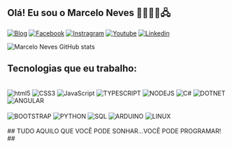 

## Olá! Eu sou o Marcelo Neves 👊🏻👨‍💻🖧

[![Blog](https://img.shields.io/badge/Wordpress-21759B?style=for-the-badge&logo=wordpress&logoColor=white)](https://www.codandobrail.com.br)
[![Facebook](https://img.shields.io/badge/Facebook-1877F2?style=for-the-badge&logo=facebook&logoColor=white)](https://www.facebook.com/codandobrasil)
[![Instragram](https://img.shields.io/badge/Instagram-E4405F?style=for-the-badge&logo=instagram&logoColor=white)](https://www.facebook.com/codandobrasilhttps://www.instagram.com/codandobrasil/)
[![Youtube](https://img.shields.io/badge/YouTube-FF0000?style=for-the-badge&logo=youtube&logoColor=white)](https://www.youtube.com/marceloneves)
[![Linkedin](https://img.shields.io/badge/LinkedIn-0077B5?style=for-the-badge&logo=linkedin&logoColor=white)](https://www.linkedin.com/in/marcelonevesoficial/)


![Marcelo Neves GitHub stats](https://github-readme-stats.vercel.app/api?username=marcelo_neves&show_icons=true&theme=radical)

## Tecnologias que eu trabalho:

<div style="display: inline_block"><br>
<img align="center" alt="html5" src="https://img.shields.io/badge/HTML5-E34F26?style=for-the-badge&logo=html5&logoColor=white">
<img align="center" alt="CSS3" src="https://img.shields.io/badge/CSS3-1572B6?style=for-the-badge&logo=css3&logoColor=white">
<img align="center" alt="JavaScript" src="https://img.shields.io/badge/JavaScript-F7DF1E?style=for-the-badge&logo=javascript&logoColor=black">
<img align="center" alt="TYPESCRIPT" src="https://img.shields.io/badge/TypeScript-007ACC?style=for-the-badge&logo=typescript&logoColor=white">
<img align="center" alt="NODEJS" src="https://img.shields.io/badge/Node.js-43853D?style=for-the-badge&logo=node.js&logoColor=white">
<img align="center" alt="C#" src="https://img.shields.io/badge/C%23-239120?style=for-the-badge&logo=c-sharp&logoColor=white">
<img align="center" alt="DOTNET" src="https://img.shields.io/badge/.NET-5C2D91?style=for-the-badge&logo=.net&logoColor=white">
<img align="center" alt="ANGULAR" src="https://img.shields.io/badge/Angular-DD0031?style=for-the-badge&logo=angular&logoColor=white"><BR><BR>
<img align="center" alt="BOOTSTRAP" src="https://img.shields.io/badge/Bootstrap-563D7C?style=for-the-badge&logo=bootstrap&logoColor=white">
<img align="center" alt="PYTHON" src="https://img.shields.io/badge/Python-3776AB?style=for-the-badge&logo=python&logoColor=white">
<img align="center" alt="SQL" src="https://img.shields.io/badge/Microsoft_SQL_Server-CC2927?style=for-the-badge&logo=microsoft-sql-server&logoColor=white">
<img align="center" alt="ARDUINO" src="https://img.shields.io/badge/Arduino-00979D?style=for-the-badge&logo=Arduino&logoColor=white">
<img align="center" alt="LINUX" src="https://img.shields.io/badge/Linux-FCC624?style=for-the-badge&logo=linux&logoColor=black">  

</div><BR>
## TUDO AQUILO QUE VOCÊ PODE SONHAR...VOCÊ PODE PROGRAMAR! ##
